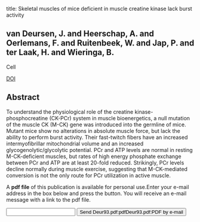 title: Skeletal muscles of mice deficient in muscle creatine kinase lack burst activity

## van Deursen, J. and Heerschap, A. and Oerlemans, F. and Ruitenbeek, W. and Jap, P. and ter Laak, H. and Wieringa, B.
Cell

<a href="https://doi.org/10.1016/0092-8674(93)90510-W">DOI</a>

## Abstract
To understand the physiological role of the creatine kinase-phosphocreatine (CK-PCr) system in muscle bioenergetics, a null mutation of the muscle CK (M-CK) gene was introduced into the germline of mice. Mutant mice show no alterations in absolute muscle force, but lack the ability to perform burst activity. Their fast-twitch fibers have an increased intermyofibrillar mitochondrial volume and an increased glycogenolytic/glycolytic potential. PCr and ATP levels are normal in resting M-CK-deficient muscles, but rates of high energy phosphate exchange between PCr and ATP are at least 20-fold reduced. Strikingly, PCr levels decline normally during muscle exercise, suggesting that M-CK-mediated conversion is not the only route for PCr utilization in active muscle.

A <b>pdf file</b> of this publication is available for personal use.Enter your e-mail address in the box below and press the button. You will receive an e-mail message with a link to the pdf file.
<form action="sender.php">  <input type="text" name="email">  <input type="submit" value="Send Deur93.pdf:pdfDeur93.pdf:PDF by e-mail"></form>